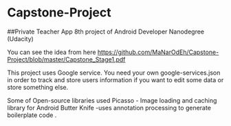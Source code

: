 # Capstone-Project
##Private Teacher App
8th project of Android Developer Nanodegree (Udacity)

You can see the idea from here https://github.com/MaNarOdEh/Capstone-Project/blob/master/Capstone_Stage1.pdf

This project uses Google service. You need your own google-services.json in order to track and store users information if you want to edit
some data or store something else.

Some of Open-source libraries used
Picasso - Image loading and caching library for Android
Butter Knife -uses annotation processing to generate boilerplate code .

